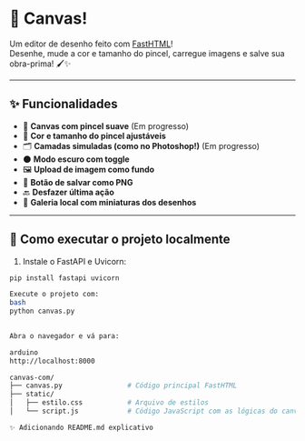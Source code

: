# 🎨 Canvas!

Um editor de desenho feito com [FastHTML](https://github.com/piccolo-orm/fast-html)!  
Desenhe, mude a cor e tamanho do pincel, carregue imagens e salve sua obra-prima! 🖌️✨

---

## ✨ Funcionalidades

- 🎨 **Canvas com pincel suave** (Em progresso)
- 🌈 **Cor e tamanho do pincel ajustáveis**
- 🗂️ **Camadas simuladas (como no Photoshop!)** (Em progresso)
- 🌑 **Modo escuro com toggle**
- 🖼️ **Upload de imagem como fundo**
- 💾 **Botão de salvar como PNG**
- 🔙 **Desfazer última ação**
- 📸 **Galeria local com miniaturas dos desenhos**

---

## 🚀 Como executar o projeto localmente

1. Instale o FastAPI e Uvicorn:

```bash
pip install fastapi uvicorn

Execute o projeto com:
bash
python canvas.py

 
Abra o navegador e vá para:

arduino
http://localhost:8000

canvas-com/
├── canvas.py                # Código principal FastHTML
├── static/
│   ├── estilo.css           # Arquivo de estilos
│   └── script.js            # Código JavaScript com as lógicas do canvas

✨ Adicionando README.md explicativo
